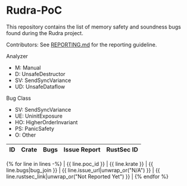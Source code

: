 # Rudra-PoC

This repository contains the list of memory safety and soundness bugs found during the Rudra project.

Contributors: See [REPORTING.md](./REPORTING.md) for the reporting guideline.

Analyzer
* M: Manual
* D: UnsafeDestructor
* SV: SendSyncVariance
* UD: UnsafeDataflow

Bug Class
* SV: SendSyncVariance
* UE: UninitExposure
* HO: HigherOrderInvariant
* PS: PanicSafety
* O: Other

| ID | Crate | Bugs | Issue Report | RustSec ID |
| -- | ----- | ---- | ------------ | ---------- |
{% for line in lines -%}
| {{ line.poc_id }} | {{ line.krate }} | {{ line.bugs|bug_join }} | {{ line.issue_url|unwrap_or("N/A") }} | {{ line.rustsec_link|unwrap_or("Not Reported Yet") }} |
{% endfor %}
